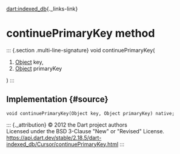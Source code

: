 [dart:indexed\_db](../../dart-indexed_db/dart-indexed_db-library){._links-link}

continuePrimaryKey method
=========================

::: {.section .multi-line-signature}
void continuePrimaryKey(

1.  [Object](../../dart-core/object-class) key,
2.  [Object](../../dart-core/object-class) primaryKey

)
:::

Implementation {#source}
--------------

``` {.language-dart data-language="dart"}
void continuePrimaryKey(Object key, Object primaryKey) native;
```

::: {._attribution}
© 2012 the Dart project authors\
Licensed under the BSD 3-Clause \"New\" or \"Revised\" License.\
<https://api.dart.dev/stable/2.18.5/dart-indexed_db/Cursor/continuePrimaryKey.html>
:::
